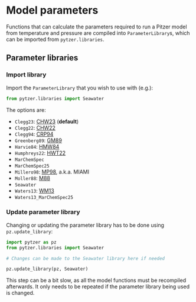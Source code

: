 # Model parameters

Functions that can calculate the parameters required to run a Pitzer model from temperature and pressure are compiled into `ParameterLibrary`s, which can be imported from `pytzer.libraries`.

## Parameter libraries

### Import library

Import the `ParameterLibrary` that you wish to use with (e.g.):

```python
from pytzer.libraries import Seawater
```

The options are:

  * `Clegg23`: [CHW23](../refs/#c) (**default**)
  * `Clegg22`: [CHW22](../refs/#c)
  * `Clegg94`: [CRP94](../refs/#c)
  * `Greenberg89`: [GM89](../refs/#m)
  * `Harvie84`: [HMW84](../refs/#h)
  * `Humphreys22`: [HWT22](../refs/#h)
  * `MarChemSpec`
  * `MarChemSpec25`
  * `Millero98`: [MP98](../refs/#m), a.k.a. MIAMI
  * `Moller88`: [M88](../refs/#m)
  * `Seawater`
  * `Waters13`: [WM13](../refs/#w)
  * `Waters13_MarChemSpec25`

### Update parameter library

Changing or updating the parameter library has to be done using `pz.update_library`:

```python
import pytzer as pz
from pytzer.libraries import Seawater

# Changes can be made to the Seawater library here if needed

pz.update_library(pz, Seawater)
```

This step can be a bit slow, as all the model functions must be recompiled afterwards.  It only needs to be repeated if the parameter library being used is changed.
